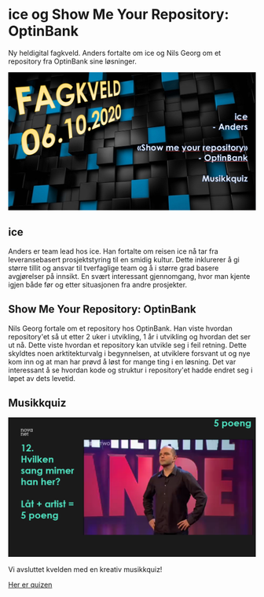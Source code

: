 # ice og Show Me Your Repository: OptinBank

Ny heldigital fagkveld. Anders fortalte om ice og Nils Georg om et repository fra OptinBank sine løsninger.

![Fagkveld](https://github.com/novanet/fagkvelder/blob/master/docs/20201006/content/fagkveld.png)

## ice

Anders er team lead hos ice. Han fortalte om reisen ice nå tar fra leveransebasert prosjektstyring til en smidig kultur. Dette inklurerer å gi større tillit og ansvar til tverfaglige team og å i større grad basere avgjørelser på innsikt. En svært interessant gjennomgang, hvor man kjente igjen både før og etter situasjonen fra andre prosjekter.

## Show Me Your Repository: OptinBank

Nils Georg fortale om et repository hos OptinBank. Han viste hvordan repository'et så ut etter 2 uker i utvikling, 1 år i utvikling og hvordan det ser ut nå. Dette viste hvordan et repository kan utvikle seg i feil retning. Dette skyldtes noen arktitekturvalg i begynnelsen, at utviklere forsvant ut og nye kom inn og at man har prøvd å løst for mange ting i en løsning. Det var interessant å se hvordan kode og struktur i repository'et hadde endret seg i løpet av dets levetid.

## Musikkquiz

![Musikkquiz](https://github.com/novanet/fagkvelder/blob/master/docs/20201006/content/quiz.png)

Vi avsluttet kvelden med en kreativ musikkquiz!

[Her er quizen](https://github.com/novanet/fagkvelder/blob/master/docs/20201006/content/QuizMusikk.pptx)
